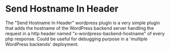 # Send Hostname In Header

The "Send Hostname In Header" wordpress plugin is a very simple plugin that adds the hostname of the WordPress backend server handling the request in a http header named "x-wordpress-backend-hostname" of every php response. Could be useful for debugging purpose in a 'multiple WordPress backends' deployment.
